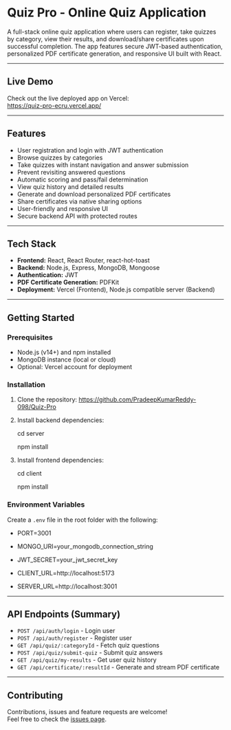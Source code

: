 # Quiz Pro - Online Quiz Application

A full-stack online quiz application where users can register, take quizzes by category, view their results, and download/share certificates upon successful completion. The app features secure JWT-based authentication, personalized PDF certificate generation, and responsive UI built with React.

---

## Live Demo 

Check out the live deployed app on Vercel:   
https://quiz-pro-ecru.vercel.app/

---

## Features

- User registration and login with JWT authentication  
- Browse quizzes by categories  
- Take quizzes with instant navigation and answer submission  
- Prevent revisiting answered questions  
- Automatic scoring and pass/fail determination  
- View quiz history and detailed results  
- Generate and download personalized PDF certificates  
- Share certificates via native sharing options  
- User-friendly and responsive UI  
- Secure backend API with protected routes

---

## Tech Stack

- **Frontend:** React, React Router, react-hot-toast  
- **Backend:** Node.js, Express, MongoDB, Mongoose  
- **Authentication:** JWT  
- **PDF Certificate Generation:** PDFKit  
- **Deployment:** Vercel (Frontend), Node.js compatible server (Backend)

---

## Getting Started

### Prerequisites

- Node.js (v14+) and npm installed  
- MongoDB instance (local or cloud)  
- Optional: Vercel account for deployment

### Installation

1. Clone the repository:
https://github.com/PradeepKumarReddy-098/Quiz-Pro

2. Install backend dependencies:

      cd server

      npm install 


3. Install frontend dependencies:

      cd client

      npm install


### Environment Variables

Create a `.env` file in the root folder with the following:

- PORT=3001

- MONGO_URI=your_mongodb_connection_string

- JWT_SECRET=your_jwt_secret_key

- CLIENT_URL=http://localhost:5173

- SERVER_URL=http://localhost:3001


---

## API Endpoints (Summary)

- `POST /api/auth/login` - Login user  
- `POST /api/auth/register` - Register user  
- `GET /api/quiz/:categoryId` - Fetch quiz questions  
- `POST /api/quiz/submit-quiz` - Submit quiz answers  
- `GET /api/quiz/my-results` - Get user quiz history  
- `GET /api/certificate/:resultId` - Generate and stream PDF certificate

---

## Contributing

Contributions, issues and feature requests are welcome!  
Feel free to check the [issues page](https://github.com/your-username/quiz-pro/issues).






